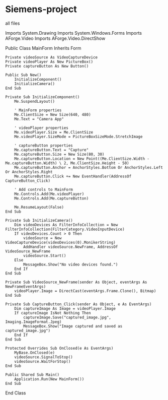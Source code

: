 # Siemens-project
all files



Imports System.Drawing
Imports System.Windows.Forms
Imports AForge.Video
Imports AForge.Video.DirectShow

Public Class MainForm
    Inherits Form

    Private videoSource As VideoCaptureDevice
    Private videoPlayer As New PictureBox()
    Private captureButton As New Button()
    
    Public Sub New()
        InitializeComponent()
        InitializeCamera()
    End Sub
    
    Private Sub InitializeComponent()
        Me.SuspendLayout()
        
        ' MainForm properties
        Me.ClientSize = New Size(640, 480)
        Me.Text = "Camera App"
        
        ' videoPlayer properties
        Me.videoPlayer.Size = Me.ClientSize
        Me.videoPlayer.SizeMode = PictureBoxSizeMode.StretchImage
        
        ' captureButton properties
        Me.captureButton.Text = "Capture"
        Me.captureButton.Size = New Size(80, 30)
        Me.captureButton.Location = New Point((Me.ClientSize.Width - Me.captureButton.Width) \ 2, Me.ClientSize.Height - 50)
        Me.captureButton.Anchor = AnchorStyles.Bottom Or AnchorStyles.Left Or AnchorStyles.Right
        Me.captureButton.Click += New EventHandler(AddressOf CaptureButton_Click)
        
        ' Add controls to MainForm
        Me.Controls.Add(Me.videoPlayer)
        Me.Controls.Add(Me.captureButton)
        
        Me.ResumeLayout(False)
    End Sub
    
    Private Sub InitializeCamera()
        Dim videoDevices As FilterInfoCollection = New FilterInfoCollection(FilterCategory.VideoInputDevice)
        If videoDevices.Count > 0 Then
            videoSource = New VideoCaptureDevice(videoDevices(0).MonikerString)
            AddHandler videoSource.NewFrame, AddressOf VideoSource_NewFrame
            videoSource.Start()
        Else
            MessageBox.Show("No video devices found.")
        End If
    End Sub
    
    Private Sub VideoSource_NewFrame(sender As Object, eventArgs As NewFrameEventArgs)
        videoPlayer.Image = DirectCast(eventArgs.Frame.Clone(), Bitmap)
    End Sub
    
    Private Sub CaptureButton_Click(sender As Object, e As EventArgs)
        Dim captureImage As Image = videoPlayer.Image
        If captureImage IsNot Nothing Then
            captureImage.Save("captured_image.jpg", Imaging.ImageFormat.Jpeg)
            MessageBox.Show("Image captured and saved as captured_image.jpg")
        End If
    End Sub
    
    Protected Overrides Sub OnClosed(e As EventArgs)
        MyBase.OnClosed(e)
        videoSource.SignalToStop()
        videoSource.WaitForStop()
    End Sub
    
    Public Shared Sub Main()
        Application.Run(New MainForm())
    End Sub
End Class
